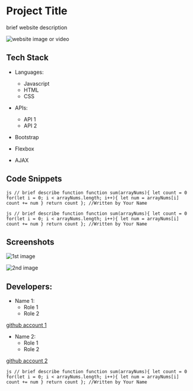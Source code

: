 # Project Title

brief website description

![website image or video](https://www.businessprocessincubator.com/wp-content/uploads/thumbnails/thumbnail-42864.png)

## Tech Stack

- Languages:
  - Javascript
  - HTML
  - CSS


- APIs:
  - API 1
  - API 2


- Bootstrap
- Flexbox
- AJAX


## Code Snippets

```js // brief describe function function sum(arrayNums){ let count = 0 for(let i = 0; i < arrayNums.length; i++){ let num = arrayNums[i] count += num } return count }; //Written by Your Name ```

```js // brief describe function function sum(arrayNums){ let count = 0 for(let i = 0; i < arrayNums.length; i++){ let num = arrayNums[i] count += num } return count }; //Written by Your Name ```

## Screenshots

![1st image](https://www.sitesuite.com.au/images/sitesuite-website-design.jpg)

![2nd image](https://images.ctfassets.net/xiodjcyu2mf8/5AAWL1ZZsY08088HEJBbMU/ab2975109563f91b1d962d30a4133afd/Theme_collage_desktop__1_-min.jpg)

## Developers:

- Name 1:
  - Role 1
  - Role 2


[github account 1](https://github.com/)

- Name 2:
  - Role 1
  - Role 2


[github account 2](https://github.com/)

```js // brief describe function function sum(arrayNums){ let count = 0 for(let i = 0; i < arrayNums.length; i++){ let num = arrayNums[i] count += num } return count }; //Written by Your Name ```

